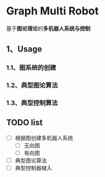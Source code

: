 # Graph Multi Robot
基于**图论理论**的**多机器人系统与控制**

## 1、Usage

### 1.1、图系统的创建

### 1.2、典型图论算法

### 1.3、典型控制算法

## TODO list
- [ ] 根据图创建多机器人系统
  - [ ] 无向图
  - [ ] 有向图
- [ ] 典型图论算法
- [ ] 典型控制器植入
